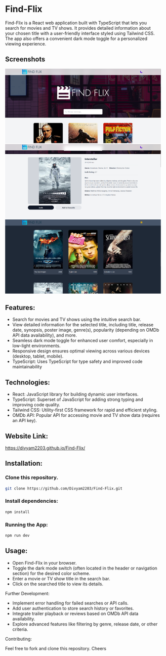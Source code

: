 # Find-Flix

Find-Flix is a React web application built with TypeScript that lets you search for movies and TV shows. It provides detailed information about your chosen title with a user-friendly interface styled using Tailwind CSS. The app also offers a convenient dark mode toggle for a personalized viewing experience.

## Screenshots
<img src="public\Screenshot2.png">
<img src="public\Screenshot3.png">
<img src="public\Screenshot1.png">

## Features:

- Search for movies and TV shows using the intuitive search bar.
- View detailed information for the selected title, including title, release date, synopsis, poster image, genre(s), popularity (depending on OMDb API data availability), and more.
- Seamless dark mode toggle for enhanced user comfort, especially in low-light environments.
- Responsive design ensures optimal viewing across various devices (desktop, tablet, mobile).
- TypeScript: Uses TypeScript for type safety and improved code maintainability

## Technologies:

- React: JavaScript library for building dynamic user interfaces.
- TypeScript: Superset of JavaScript for adding strong typing and improving code quality.
- Tailwind CSS: Utility-first CSS framework for rapid and efficient styling.
- OMDb API: Popular API for accessing movie and TV show data (requires an API key).

## Website Link:

<a href="https://divyam2203.github.io/Find-Flix/">https://divyam2203.github.io/Find-Flix/</a>

## Installation:

### Clone this repository.
```Bash
git clone https://github.com/Divyam2203/Find-Flix.git
```

### Install dependencies:
```Bash
npm install
```
### Running the App:
```Bash
npm run dev
```

## Usage:

- Open Find-Flix in your browser.
- Toggle the dark mode switch (often located in the header or navigation section) for the desired color scheme.
- Enter a movie or TV show title in the search bar.
- Click on the searched title to view its details.

Further Development:

- Implement error handling for failed searches or API calls.
- Add user authentication to store search history or favorites.
- Integrate trailer playback or reviews based on OMDb API data availability.
- Explore advanced features like filtering by genre, release date, or other criteria.

Contributing:

Feel free to fork and clone this repository. Cheers